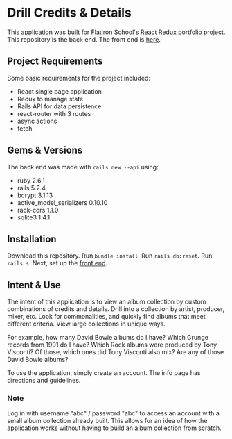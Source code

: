 # Drill Credits & Details

This application was built for Flatiron School's React Redux portfolio project. This repository is the back end. The front end is [here](http://github.com/fut0k0/credits-details-frontend).

## Project Requirements

Some basic requirements for the project included:

* React single page application
* Redux to manage state
* Rails API for data persistence
* react-router with 3 routes
* async actions
* fetch

## Gems & Versions

The back end was made with `rails new --api` using:

* ruby 2.6.1
* rails 5.2.4
* bcrypt 3.1.13
* active\_model\_serializers 0.10.10
* rack-cors 1.1.0
* sqlite3 1.4.1

## Installation

Download this repository. Run `bundle install`. Run `rails db:reset`. Run `rails s`. Next, set up the [front end](http://github.com/fut0k0/credits-details-frontend).

## Intent & Use

The intent of this application is to view an album collection by custom combinations of credits and details. Drill into a collection by artist, producer, mixer, etc. Look for commonalities, and quickly find albums that meet different criteria. View large collections in unique ways.

For example, how many David Bowie albums do I have? Which Grunge records from 1991 do I have? Which Rock albums were produced by Tony Visconti? Of those, which ones did Tony Visconti also mix? Are any of those David Bowie albums?

To use the application, simply create an account. The info page has directions and guidelines.

### Note

Log in with username "abc" / password "abc" to access an account with a small album collection already built. This allows for an idea of how the application works without having to build an album collection from scratch.
